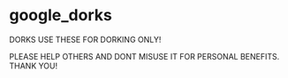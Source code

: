 # google_dorks
DORKS USE THESE FOR DORKING ONLY!

PLEASE HELP OTHERS AND DONT MISUSE IT FOR PERSONAL BENEFITS. THANK YOU!
